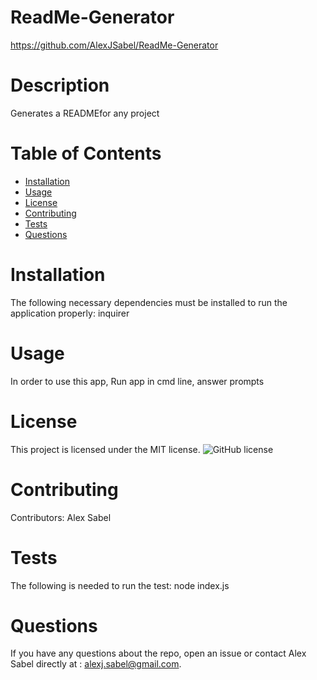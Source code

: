 
# ReadMe-Generator
https://github.com/AlexJSabel/ReadMe-Generator
# Description
Generates a READMEfor any project
# Table of Contents 
* [Installation](#Installation)
* [Usage](#Usage)
* [License](#License)
* [Contributing](#Contributing)
* [Tests](#Tests)
* [Questions](#Questions)
# Installation
The following necessary dependencies must be installed to run the application properly: inquirer
# Usage
In order to use this app, Run app in cmd line, answer prompts
# License
This project is licensed under the MIT license. 
![GitHub license](https://img.shields.io/badge/license-MIT-blue.svg)
# Contributing
​Contributors: Alex Sabel
# Tests
The following is needed to run the test: node index.js
# Questions
If you have any questions about the repo, open an issue or contact Alex Sabel directly at : alexj.sabel@gmail.com.
